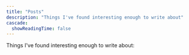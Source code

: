 ```yaml
---
title: "Posts"
description: "Things I've found interesting enough to write about"
cascade:
  showReadingTime: false
---
```


Things I've found interesting enough to write about:
